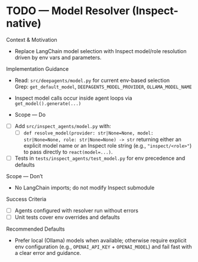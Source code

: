 # TODO — Model Resolver (Inspect-native)

Context & Motivation
- Replace LangChain model selection with Inspect model/role resolution driven by env vars and parameters.

Implementation Guidance
- Read: `src/deepagents/model.py` for current env-based selection  
  Grep: `get_default_model`, `DEEPAGENTS_MODEL_PROVIDER`, `OLLAMA_MODEL_NAME`
- Inspect model calls occur inside agent loops via `get_model().generate(...)`

- Scope — Do
- [ ] Add `src/inspect_agents/model.py` with:
  - [ ] `def resolve_model(provider: str|None=None, model: str|None=None, role: str|None=None) -> str` returning either an explicit model name or an Inspect role string (e.g., `"inspect/<role>"`) to pass directly to `react(model=...)`.
- [ ] Tests in `tests/inspect_agents/test_model.py` for env precedence and defaults

Scope — Don’t
- No LangChain imports; do not modify Inspect submodule

Success Criteria
- [ ] Agents configured with resolver run without errors
- [ ] Unit tests cover env overrides and defaults

Recommended Defaults
- Prefer local (Ollama) models when available; otherwise require explicit env configuration (e.g., `OPENAI_API_KEY` + `OPENAI_MODEL`) and fail fast with a clear error and guidance.
